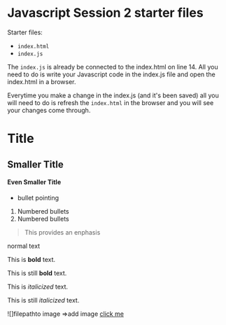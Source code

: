 # Javascript Session 2 starter files

Starter files:

- `index.html`
- `index.js`

The `index.js` is already be connected to the index.html on line 14. All you need to do is write your Javascript code in the index.js file and open the index.html in a browser.

Everytime you make a change in the index.js (and it's been saved) all you will need to do is refresh the `index.html` in the browser and you will see your changes come through.


# Title
## Smaller Title
#### Even Smaller Title
- bullet pointing
1. Numbered bullets
1. Numbered bullets
> This provides an enphasis

normal text

This is **bold** text.

This is still __bold__ text.

This is *italicized* text.

This is still _italicized_ text.

![]filepathto image =>add image
[click me](https://www.google.com)
